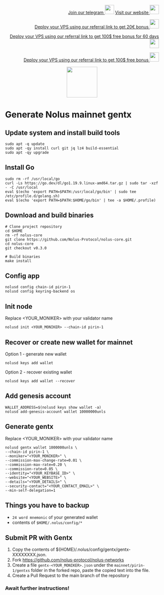<p style="font-size:14px" align="right">
<a href="https://t.me/kjnotes" target="_blank">Join our telegram <img src="https://user-images.githubusercontent.com/50621007/168689534-796f181e-3e4c-43a5-8183-9888fc92cfa7.png" width="30"/></a>
<a href="https://kjnodes.com/" target="_blank">Visit our website <img src="https://user-images.githubusercontent.com/50621007/168689709-7e537ca6-b6b8-4adc-9bd0-186ea4ea4aed.png" width="30"/></a>
</p>

<p style="font-size:14px" align="right">
<a href="https://hetzner.cloud/?ref=y8pQKS2nNy7i" target="_blank">Deploy your VPS using our referral link to get 20€ bonus <img src="https://user-images.githubusercontent.com/50621007/174612278-11716b2a-d662-487e-8085-3686278dd869.png" width="30"/></a>
</p>
<p style="font-size:14px" align="right">
<a href="https://m.do.co/c/17b61545ca3a" target="_blank">Deploy your VPS using our referral link to get 100$ free bonus for 60 days <img src="https://user-images.githubusercontent.com/50621007/183284313-adf81164-6db4-4284-9ea0-bcb841936350.png" width="30"/></a>
</p>
<p style="font-size:14px" align="right">
<a href="https://www.vultr.com/?ref=7418642" target="_blank">Deploy your VPS using our referral link to get 100$ free bonus <img src="https://user-images.githubusercontent.com/50621007/183284971-86057dc2-2009-4d40-a1d4-f0901637033a.png" width="30"/></a>
</p>

<p align="center">
  <img height="100" height="auto" src="https://raw.githubusercontent.com/kj89/testnet_manuals/main/pingpub/logos/nolus.png">
</p>

# Generate Nolus mainnet gentx

## Update system and install build tools
```
sudo apt -q update
sudo apt -qy install curl git jq lz4 build-essential
sudo apt -qy upgrade
```

## Install Go
```
sudo rm -rf /usr/local/go
curl -Ls https://go.dev/dl/go1.19.9.linux-amd64.tar.gz | sudo tar -xzf - -C /usr/local
eval $(echo 'export PATH=$PATH:/usr/local/go/bin' | sudo tee /etc/profile.d/golang.sh)
eval $(echo 'export PATH=$PATH:$HOME/go/bin' | tee -a $HOME/.profile)
```

## Download and build binaries
```
# Clone project repository
cd $HOME
rm -rf nolus-core
git clone https://github.com/Nolus-Protocol/nolus-core.git
cd nolus-core
git checkout v0.3.0

# Build binaries
make install
```

## Config app
```
nolusd config chain-id pirin-1
nolusd config keyring-backend os
```

## Init node
Replace <YOUR_MONIKER> with your validator name
```
nolusd init <YOUR_MONIKER> --chain-id pirin-1
```

## Recover or create new wallet for mainnet
Option 1 - generate new wallet
```
nolusd keys add wallet
```

Option 2 - recover existing wallet
```
nolusd keys add wallet --recover
```

## Add genesis account
```
WALLET_ADDRESS=$(nolusd keys show wallet -a)
nolusd add-genesis-account wallet 10000000unls
```

## Generate gentx
Replace <YOUR_MONIKER> with your validator name
```
nolusd gentx wallet 1000000unls \
--chain-id pirin-1 \
--moniker="<YOUR_MONIKER>" \
--commission-max-change-rate=0.01 \
--commission-max-rate=0.20 \
--commission-rate=0.05 \
--identity="<YOUR_KEYBASE_ID>" \
--website="<YOUR_WEBSITE>" \
--details="<YOUR_DETAILS>" \
--security-contact="<YOUR_CONTACT_EMAIL>" \
--min-self-delegation=1
```

## Things you have to backup
- `24 word mnemonic` of your generated wallet
- contents of `$HOME/.nolus/config/*`

## Submit PR with Gentx
1. Copy the contents of ${HOME}/.nolus/config/gentx/gentx-XXXXXXXX.json.
2. Fork https://github.com/nolus-protocol/nolus-networks
3. Create a file `gentx-<YOUR_MONIKER>.json` under the `mainnet/pirin-1/gentxs` folder in the forked repo, paste the copied text into the file.
4. Create a Pull Request to the main branch of the repository

### Await further instructions!
